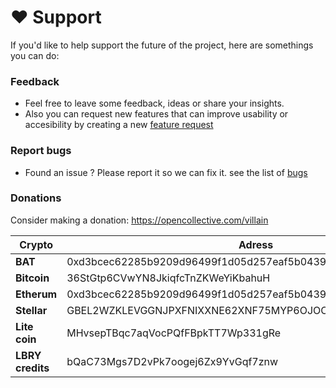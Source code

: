 
# :heart: Support

If you'd like to help support the future of the project, here are somethings you can do: 

### Feedback

- Feel free to leave some feedback, ideas or share your insights.
- Also you can request new features that can improve usability or accesibility by creating a new [feature request](https://github.com/btzr-io/Villain/issues/new?assignees=&labels=&template=feature_request.md&title=)
### Report bugs

- Found an issue ? Please report it so we can fix it. see the list of [bugs](https://github.com/btzr-io/Villain/issues?q=is%3Aissue+is%3Aopen+label%3Abug)


### Donations

Consider making a donation: https://opencollective.com/villain

| Crypto | Adress |
| ------ | ------ |
| **BAT** |  0xd3bcec62285b9209d96499f1d05d257eaf5b0439 |
| **Bitcoin** | 36StGtp6CVwYN8JkiqfcTnZKWeYiKbahuH |
| **Etherum** | 0xd3bcec62285b9209d96499f1d05d257eaf5b0439 |
| **Stellar** | GBEL2WZKLEVGGNJPXFNIXXNE62XNF75MYP6OJOC4IQRFMMG4DH5NQB4T |
| **Lite coin** | MHvsepTBqc7aqVocPQfFBpkTT7Wp331gRe |
| **LBRY credits** | bQaC73Mgs7D2vPk7oogej6Zx9YvGqf7znw |
